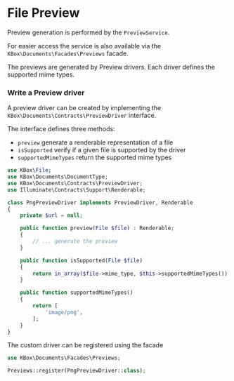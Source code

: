 # File Preview

Preview generation is performed by the `PreviewService`.

For easier access the service is also available via the `KBox\Documents\Facades\Previews` facade.

The previews are generated by Preview drivers. Each driver defines the supported mime types.

### Write a Preview driver

A preview driver can be created by implementing the `KBox\Documents\Contracts\PreviewDriver` interface.

The interface defines three methods:

- `preview` generate a renderable representation of a file
- `isSupported` verify if a given file is supported by the driver
- `supportedMimeTypes` return the supported mime types

```php
use KBox\File;
use KBox\Documents\DocumentType;
use KBox\Documents\Contracts\PreviewDriver;
use Illuminate\Contracts\Support\Renderable;

class PngPreviewDriver implements PreviewDriver, Renderable
{
    private $url = null;

    public function preview(File $file) : Renderable;
    {
        // ... generate the preview
    }

    public function isSupported(File $file)
    {
        return in_array($file->mime_type, $this->supportedMimeTypes()) && $file->document_type === DocumentType::IMAGE;
    }

    public function supportedMimeTypes()
    {
        return [
            'image/png',
        ];
    }
}
```

The custom driver can be registered using the facade

```php
use KBox\Documents\Facades\Previews;

Previews::register(PngPreviewDriver::class);
```
